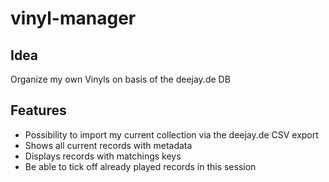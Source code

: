 # vinyl-manager

## Idea
Organize my own Vinyls on basis of the deejay.de DB

## Features
- Possibility to import my current collection via the deejay.de CSV export
- Shows all current records with metadata
- Displays records with matchings keys
- Be able to tick off already played records in this session
